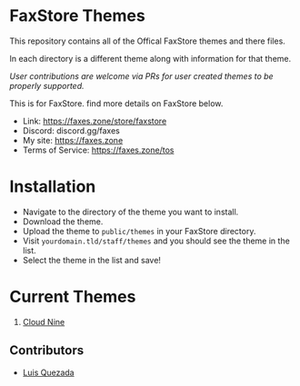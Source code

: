 # FaxStore Themes

This repository contains all of the Offical FaxStore themes and there files.

In each directory is a different theme along with information for that theme.

*User contributions are welcome via PRs for user created themes to be properly supported.* 

This is for FaxStore. find more details on FaxStore below.

- Link: https://faxes.zone/store/faxstore
- Discord: discord.gg/faxes
- My site: https://faxes.zone
- Terms of Service: https://faxes.zone/tos

# Installation
- Navigate to the directory of the theme you want to install.
- Download the theme.
- Upload the theme to `public/themes` in your FaxStore directory.
- Visit `yourdomain.tld/staff/themes` and you should see the theme in the list.
- Select the theme in the list and save!

# Current Themes
1. [Cloud Nine](/Cloud-Nine)

## Contributors 
- [Luis Quezada](https://quezada.nl)
